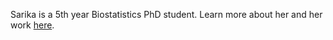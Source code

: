 Sarika is a 5th year Biostatistics PhD student. Learn more about her and her work [here](https://www.linkedin.com/in/sarika-aggarwal-171977168). 

